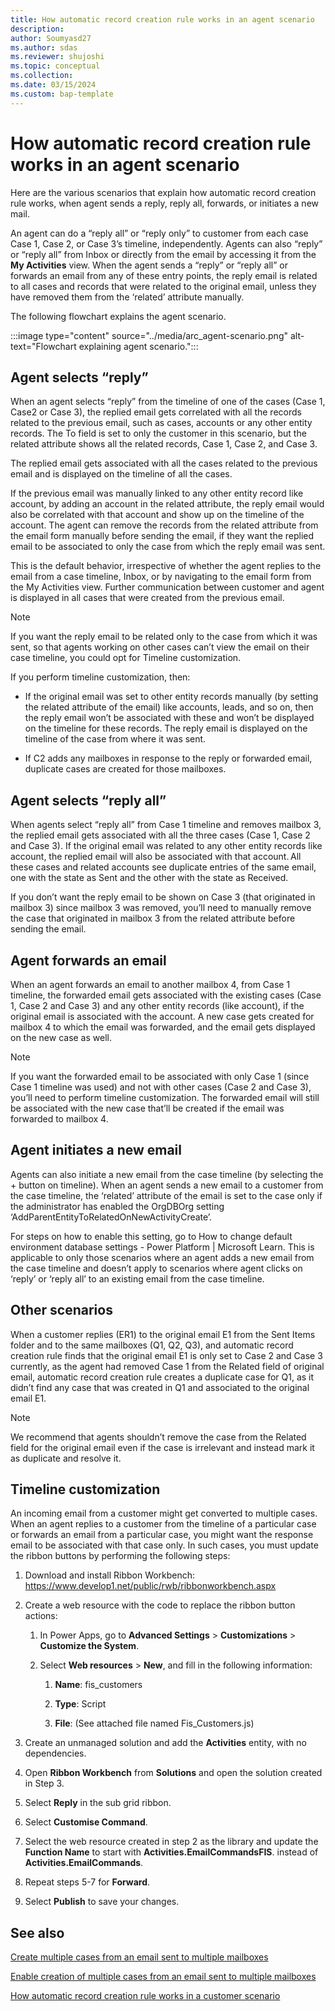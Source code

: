 ```yaml
---
title: How automatic record creation rule works in an agent scenario
description: 
author: Soumyasd27
ms.author: sdas
ms.reviewer: shujoshi
ms.topic: conceptual
ms.collection:
ms.date: 03/15/2024
ms.custom: bap-template
---
```



# How automatic record creation rule works in an agent scenario

Here are the various scenarios that explain how automatic record creation rule works, when agent sends a reply, reply all, forwards, or initiates a new mail.

An agent can do a “reply all” or “reply only” to customer from each case Case 1, Case 2, or Case 3’s timeline, independently. Agents can also “reply” or “reply all” from Inbox or directly from the email by accessing it from the **My Activities** view. When the agent sends a “reply” or “reply all” or forwards an email from any of these entry points, the reply email is related to all cases and records that were related to the original email, unless they have removed them from the ‘related’ attribute manually.  

The following flowchart explains the agent scenario.

:::image type="content" source="../media/arc_agent-scenario.png" alt-text="Flowchart explaining agent scenario.":::

## Agent selects “reply”

When an agent selects “reply” from the timeline of one of the cases (Case 1, Case2 or Case 3), the replied email gets correlated with all the records related to the previous email, such as cases, accounts or any other entity records. The To field is set to only the customer in this scenario, but the related attribute shows all the related records, Case 1, Case 2, and Case 3.  

The replied email gets associated with all the cases related to the previous email and is displayed on the timeline of all the cases.  

If the previous email was manually linked to any other entity record like account, by adding an account in the related attribute, the reply email would also be correlated with that account and show up on the timeline of the account. The agent can remove the records from the related attribute from the email form manually before sending the email, if they want the replied email to be associated to only the case from which the reply email was sent.

This is the default behavior, irrespective of whether the agent replies to the email from a case timeline, Inbox, or by navigating to the email form from the My Activities view. Further communication between customer and agent is displayed in all cases that were created from the previous email.  

> [!NOTE]
> If you want the reply email to be related only to the case from which it was sent, so that agents working on other cases can’t view the email on their case timeline, you could opt for Timeline customization.  

If you perform timeline customization, then:

- If the original email was set to other entity records manually (by setting the related attribute of the email) like accounts, leads, and so on, then the reply email won’t be associated with these and won’t be displayed on the timeline for these records. The reply email is displayed on the timeline of the case from where it was sent.

- If C2 adds any mailboxes in response to the reply or forwarded email, duplicate cases are created for those mailboxes.

## Agent selects “reply all”

When agents select “reply all” from Case 1 timeline and removes mailbox 3, the replied email gets associated with all the three cases (Case 1, Case 2 and Case 3). If the original email was related to any other entity records like account, the replied email will also be associated with that account. All these cases and related accounts see duplicate entries of the same email, one with the state as Sent and the other with the state as Received.  

If you don’t want the reply email to be shown on Case 3 (that originated in mailbox 3) since mailbox 3 was removed, you’ll need to manually remove the case that originated in mailbox 3 from the related attribute before sending the email.

## Agent forwards an email

When an agent forwards an email to another mailbox 4, from Case 1 timeline, the forwarded email gets associated with the existing cases (Case 1, Case 2 and Case 3) and any other entity records (like account), if the original email is associated with the account. A new case gets created for mailbox 4 to which the email was forwarded, and the email gets displayed on the new case as well. 

> [!NOTE]
> If you want the forwarded email to be associated with only Case 1 (since Case 1 timeline was used) and not with other cases (Case 2 and Case 3), you’ll need to perform timeline customization. The forwarded email will still be associated with the new case that’ll be created if the email was forwarded to mailbox 4.  

## Agent initiates a new email

Agents can also initiate a new email from the case timeline (by selecting the + button on timeline). When an agent sends a new email to a customer from the case timeline, the ‘related’ attribute of the email is set to the case only if the administrator has enabled the OrgDBOrg setting ‘AddParentEntityToRelatedOnNewActivityCreate’.  

For steps on how to enable this setting, go to How to change default environment database settings - Power Platform | Microsoft Learn. This is applicable to only those scenarios where an agent adds a new email from the case timeline and doesn’t apply to scenarios where agent clicks on ‘reply’ or ‘reply all’ to an existing email from the case timeline.  

## Other scenarios

When a customer replies (ER1) to the original email E1 from the Sent Items folder and to the same mailboxes (Q1, Q2, Q3), and automatic record creation rule finds that the original email E1 is only set to Case 2 and Case 3 currently, as the agent had removed Case 1 from the Related field of original email, automatic record creation rule creates a duplicate case for Q1, as it didn’t find any case that was created in Q1 and associated to the original email E1.

> [!NOTE]
> We recommend that agents shouldn’t remove the case from the Related field for the original email even if the case is irrelevant and instead mark it as duplicate and resolve it.

## Timeline customization

An incoming email from a customer might get converted to multiple cases. When an agent replies to a customer from the timeline of a particular case or forwards an email from a particular case, you might want the response email to be associated with that case only. In such cases, you must update the ribbon buttons by performing the following steps:

1. Download and install Ribbon Workbench: https://www.develop1.net/public/rwb/ribbonworkbench.aspx 

1. Create a web resource with the code to replace the ribbon button actions:  

    1. In Power Apps, go to **Advanced Settings** > **Customizations** > **Customize the System**.
    
    1. Select **Web resources** > **New**, and fill in the following information:
    
        1. **Name**: fis_customers
        
        1. **Type**: Script
        
        1. **File**: (See attached file named Fis_Customers.js)

1. Create an unmanaged solution and add the **Activities** entity, with no dependencies.

1. Open **Ribbon Workbench** from **Solutions** and open the solution created in Step 3.

1. Select **Reply** in the sub grid ribbon.

1. Select **Customise Command**.

1. Select the web resource created in step 2 as the library and update the **Function Name** to start with **Activities.EmailCommandsFIS**. instead of **Activities.EmailCommands**.

1. Repeat steps 5-7 for **Forward**.

1. Select **Publish** to save your changes.

## See also

[Create multiple cases from an email sent to multiple mailboxes](arc-multiple-cases.md#create-multiple-cases-from-an-email-sent-to-multiple-mailboxes)

[Enable creation of multiple cases from an email sent to multiple mailboxes](arc-multiple-cases.md#enable-creation-of-multiple-cases-from-an-email-sent-to-multiple-mailboxes)

[How automatic record creation rule works in a customer scenario](arc-customer-scenarion.md#how-automatic-record-creation-rule-works-in-a-customer-scenario)
